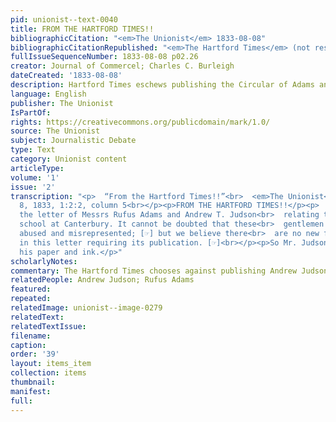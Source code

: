 ```yaml
---
pid: unionist--text-0040
title: FROM THE HARTFORD TIMES!!
bibliographicCitation: "<em>The Unionist</em> 1833-08-08"
bibliographicCitationRepublished: "<em>The Hartford Times</em> (not researched)"
fullIssueSequenceNumber: 1833-08-08 p02.26
creator: Journal of Commercel; Charles C. Burleigh
dateCreated: '1833-08-08'
description: Hartford Times eschews publishing the Circular of Adams and Judson
language: English
publisher: The Unionist
IsPartOf: 
rights: https://creativecommons.org/publicdomain/mark/1.0/
source: The Unionist
subject: Journalistic Debate
type: Text
category: Unionist content
articleType: 
volume: '1'
issue: '2'
transcription: "<p>  “From the Hartford Times!!”<br>  <em>The Unionist</em>  August
  8, 1833, 1:2:2, column 5<br></p><p>FROM THE HARTFORD TIMES!!</p><p>  We have received
  the letter of Messrs Rufus Adams and Andrew T. Judson<br>  relating to the negro
  school at Canterbury. It cannot be doubted that these<br>  gentlemen have been much
  abused and misrepresented; [☞] but we believe there<br>  are no new facts set forth
  in this letter requiring its publication. [☞]<br></p><p>So Mr. Judson has wasted
  his paper and ink.</p>"
scholarlyNotes: 
commentary: The Hartford Times chooses against publishing Andrew Judson's circular.
relatedPeople: Andrew Judson; Rufus Adams
featured: 
repeated: 
relatedImage: unionist--image-0279
relatedText: 
relatedTextIssue: 
filename: 
caption: 
order: '39'
layout: items_item
collection: items
thumbnail: 
manifest: 
full: 
---
```

